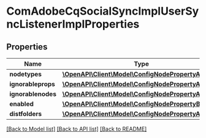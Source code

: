 # ComAdobeCqSocialSyncImplUserSyncListenerImplProperties

## Properties
Name | Type | Description | Notes
------------ | ------------- | ------------- | -------------
**nodetypes** | [**\OpenAPI\Client\Model\ConfigNodePropertyArray**](ConfigNodePropertyArray.md) |  | [optional] 
**ignorableprops** | [**\OpenAPI\Client\Model\ConfigNodePropertyArray**](ConfigNodePropertyArray.md) |  | [optional] 
**ignorablenodes** | [**\OpenAPI\Client\Model\ConfigNodePropertyArray**](ConfigNodePropertyArray.md) |  | [optional] 
**enabled** | [**\OpenAPI\Client\Model\ConfigNodePropertyBoolean**](ConfigNodePropertyBoolean.md) |  | [optional] 
**distfolders** | [**\OpenAPI\Client\Model\ConfigNodePropertyArray**](ConfigNodePropertyArray.md) |  | [optional] 

[[Back to Model list]](../README.md#documentation-for-models) [[Back to API list]](../README.md#documentation-for-api-endpoints) [[Back to README]](../README.md)



